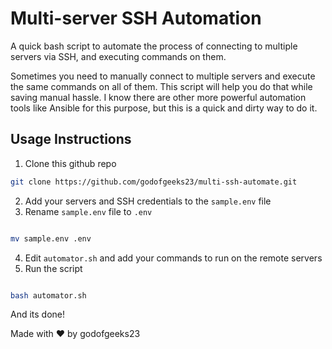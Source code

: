 # Multi-server SSH Automation

A quick bash script to automate the process of connecting to multiple servers via SSH, and executing commands on them.

Sometimes you need to manually connect to multiple servers and execute the same commands on all of them. This script will help you do that while saving manual hassle.
I know there are other more powerful automation tools like Ansible for this purpose, but this is a quick and dirty way to do it.

## Usage Instructions

1. Clone this github repo

```bash
git clone https://github.com/godofgeeks23/multi-ssh-automate.git
```

2. Add your servers and SSH credentials to the `sample.env` file
3. Rename `sample.env` file to `.env`

```bash

mv sample.env .env

```

4. Edit `automator.sh` and add your commands to run on the remote servers
5. Run the script

```bash

bash automator.sh

```

And its done!

Made with ❤️ by godofgeeks23
